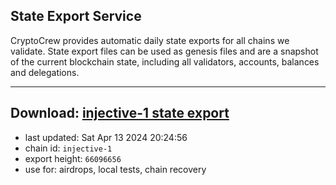 ## State Export Service
CryptoCrew provides automatic daily state exports for all chains we validate. State export files can be used as genesis files and are a snapshot of the current blockchain state, including all validators, accounts, balances and delegations.

---
**Download: [injective-1 state export](https://dl-eu2.ccvalidators.com/SERVICE/injective/injective-1_export_66096656.json)**
---

- last updated: Sat Apr 13 2024 20:24:56
- chain id: `injective-1`
- export height: `66096656`
- use for: airdrops, local tests, chain recovery
